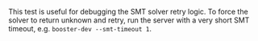 This test is useful for debugging the SMT solver retry logic. To force the solver to return unknown and retry, run the server with a very short SMT timeout, e.g. `booster-dev --smt-timeout 1`.
